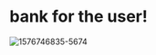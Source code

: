 # bank for the user!

![1576746835-5674](https://user-images.githubusercontent.com/67468718/103182205-89259780-485e-11eb-98ff-84b49a97534d.jpg)

